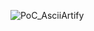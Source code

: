 ![PoC_AsciiArtify](https://github.com/1minEpowMinX/AsciiArtify/assets/129176682/a8c9af34-0207-47c4-a1bd-5c263d9084b4)
